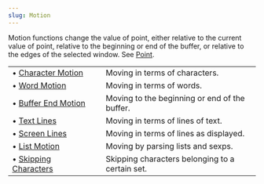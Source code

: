 ```yaml
---
slug: Motion
---
```


Motion functions change the value of point, either relative to the current value of point, relative to the beginning or end of the buffer, or relative to the edges of the selected window. See [Point](/docs/elisp/Point).

|                                                          |    |                                                 |
| :------------------------------------------------------- | -- | :---------------------------------------------- |
| • [Character Motion](/docs/elisp/Character-Motion)       |    | Moving in terms of characters.                  |
| • [Word Motion](/docs/elisp/Word-Motion)                 |    | Moving in terms of words.                       |
| • [Buffer End Motion](/docs/elisp/Buffer-End-Motion)     |    | Moving to the beginning or end of the buffer.   |
| • [Text Lines](/docs/elisp/Text-Lines)                   |    | Moving in terms of lines of text.               |
| • [Screen Lines](/docs/elisp/Screen-Lines)               |    | Moving in terms of lines as displayed.          |
| • [List Motion](/docs/elisp/List-Motion)                 |    | Moving by parsing lists and sexps.              |
| • [Skipping Characters](/docs/elisp/Skipping-Characters) |    | Skipping characters belonging to a certain set. |
